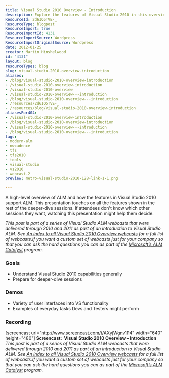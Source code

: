 ```yaml
---
title: Visual Studio 2010 Overview - Introduction
description: Explore the features of Visual Studio 2010 in this overview, designed to enhance your understanding of ALM and guide you to deeper-dive sessions. Watch now!
ResourceId: 2d6IQ5TVE-_
ResourceType: blogpost
ResourceImport: true
ResourceImportId: 4131
ResourceImportSource: Wordpress
ResourceImportOriginalSource: Wordpress
date: 2012-01-25
creator: Martin Hinshelwood
id: "4131"
layout: blog
resourceTypes: blog
slug: visual-studio-2010-overview-introduction
aliases:
- /blog/visual-studio-2010-overview-introduction
- /visual-studio-2010-overview-introduction
- /visual-studio-2010-overview
- /visual-studio-2010-overview---introduction
- /blog/visual-studio-2010-overview---introduction
- /resources/2d6IQ5TVE-_
- /resources/blog/visual-studio-2010-overview-introduction
aliasesFor404:
- /visual-studio-2010-overview-introduction
- /blog/visual-studio-2010-overview-introduction
- /visual-studio-2010-overview---introduction
- /blog/visual-studio-2010-overview---introduction
tags:
- modern-alm
- nwcadence
- tfs
- tfs2010
- tools
- visual-studio
- vs2010
- webcast-2
preview: metro-visual-studio-2010-128-link-1-1.png

---
```

A high-level overview of ALM and how the features in Visual Studio 2010 support ALM. This presentation touches on all the features shown in the rest of the deeper-dive sessions. If attendees don't know which other sessions they want, watching this presentation might help them decide.

_This post is part of a series of Visual Studio ALM webcasts that were delivered through 2010 and 2011 as part of an introduction to Visual Studio ALM. See [An index to all Visual Studio 2010 Overview webcasts](http://blog.hinshelwood.com/an-index-to-all-visual-studio-2010-overview-sessions/) for a full list of webcasts.If you want a custom set of webcasts just for your company so that you can ask the hard questions you can as part of the [Microsoft’s ALM Catalyst](http://sharepoint.microsoft.com/almcatalyst/Pages/partnerdetails.aspx?PartnerID=2) program._

### Goals

- Understand Visual Studio 2010 capabilities generally
- Prepare for deeper-dive sessions

### Demos

- Variety of user interfaces into VS functionality
- Examples of everyday tasks Devs and Testers might perform

### Recording

\[screencast url="http://www.screencast.com/t/AXyjWgnv1P4" width="640" height="480"\] **Screencast:  Visual Studio 2010 Overview – Introduction** _This post is part of a series of Visual Studio ALM webcasts that were delivered through 2010 and 2011 as part of an introduction to Visual Studio ALM. See [An index to all Visual Studio 2010 Overview webcasts](http://blog.hinshelwood.com/an-index-to-all-visual-studio-2010-overview-sessions/) for a full list of webcasts.If you want a custom set of webcasts just for your company so that you can ask the hard questions you can as part of the [Microsoft’s ALM Catalyst](http://sharepoint.microsoft.com/almcatalyst/Pages/partnerdetails.aspx?PartnerID=2) program._
